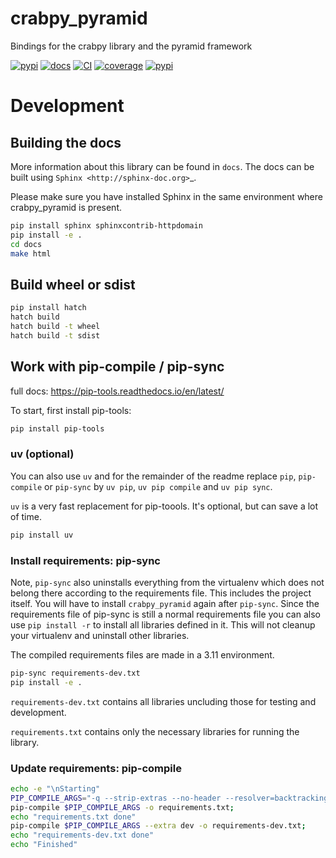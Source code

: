 # crabpy_pyramid

Bindings for the crabpy library and the pyramid framework

[![pypi](https://badge.fury.io/py/crabpy_pyramid.png)](http://badge.fury.io/py/crabpy_pyramid)
[![docs](https://readthedocs.org/projects/crabpy-pyramid/badge/?version=latest)](https://readthedocs.org/projects/crabpy-pyramid/?badge=latest)
[![CI](https://github.com/OnroerendErfgoed/crabpy_pyramid/actions/workflows/backend.yaml/badge.svg)](https://github.com/OnroerendErfgoed/crabpy_pyramid/actions/workflows/backend.yaml)
[![coverage](https://coveralls.io/repos/OnroerendErfgoed/crabpy_pyramid/badge.png?branch=master)](https://coveralls.io/r/OnroerendErfgoed/crabpy_pyramid?branch=master)
[![pypi](https://badge.fury.io/py/crabpy_pyramid.png)](http://badge.fury.io/py/crabpy_pyramid)


# Development
## Building the docs

More information about this library can be found in `docs`. The docs can be 
built using `Sphinx <http://sphinx-doc.org>`_.

Please make sure you have installed Sphinx in the same environment where 
crabpy\_pyramid is present.

```sh
pip install sphinx sphinxcontrib-httpdomain
pip install -e .
cd docs
make html
```

## Build wheel or sdist

```sh
pip install hatch
hatch build
hatch build -t wheel
hatch build -t sdist
```


## Work with pip-compile / pip-sync

full docs: https://pip-tools.readthedocs.io/en/latest/

To start, first install pip-tools: 
```sh
pip install pip-tools
```

### uv (optional)

You can also use `uv` and for the remainder of the readme replace `pip`, `pip-compile` or
`pip-sync` by `uv pip`, `uv pip compile` and `uv pip sync`.

`uv` is a very fast replacement for pip-toools. It's optional, but can save a lot of time.
```sh
pip install uv
```

### Install requirements: pip-sync

Note, `pip-sync` also uninstalls everything from the virtualenv which does not belong 
there according to the requirements file. This includes the project itself. You will
have to install `crabpy_pyramid` again after `pip-sync`.
Since the requirements file of pip-sync is still a normal requirements file you can also
use `pip install -r` to install all libraries defined in it. This will not cleanup your
virtualenv and uninstall other libraries.

The compiled requirements files are made in a 3.11 environment.
```sh
pip-sync requirements-dev.txt
pip install -e .
```
`requirements-dev.txt` contains all libraries uncluding those for testing and development.

`requirements.txt` contains only the necessary libraries for running the library.

### Update requirements: pip-compile

```sh
echo -e "\nStarting"
PIP_COMPILE_ARGS="-q --strip-extras --no-header --resolver=backtracking --no-emit-options pyproject.toml"
pip-compile $PIP_COMPILE_ARGS -o requirements.txt;
echo "requirements.txt done"
pip-compile $PIP_COMPILE_ARGS --extra dev -o requirements-dev.txt;
echo "requirements-dev.txt done"
echo "Finished"
```
